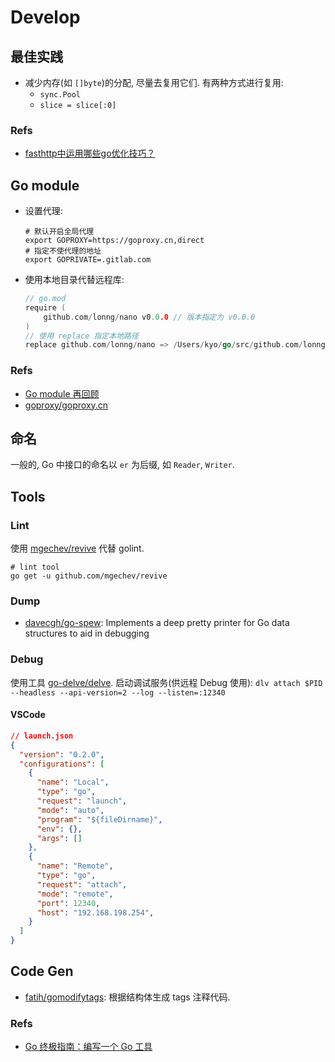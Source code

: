 # Develop

## 最佳实践
* 减少内存(如 `[]byte`)的分配, 尽量去复用它们.
    有两种方式进行复用:
    * `sync.Pool`
    * `slice = slice[:0]`

### Refs
* [fasthttp中运用哪些go优化技巧？](https://mp.weixin.qq.com/s/7zNw3nEWozArJLFVmTjn0A)    


## Go module
* 设置代理:

    ```shell
    # 默认开启全局代理 
    export GOPROXY=https://goproxy.cn,direct
    # 指定不使代理的地址
    export GOPRIVATE=.gitlab.com
    ```
    
* 使用本地目录代替远程库:

    ```go
    // go.mod
    require (
    	github.com/lonng/nano v0.0.0 // 版本指定为 v0.0.0
    )
    // 使用 replace 指定本地路径
    replace github.com/lonng/nano => /Users/kyo/go/src/github.com/lonng/nano
    ```
    
### Refs
* [Go module 再回顾](https://colobu.com/2019/09/23/review-go-module-again)
* [goproxy/goproxy.cn](https://github.com/goproxy/goproxy.cn)
    

## 命名
一般的, Go 中接口的命名以 `er` 为后缀, 如 `Reader`, `Writer`.

## Tools
### Lint
使用 [mgechev/revive](https://github.com/mgechev/revive#comment-annotations) 代替 golint.

```shell
# lint tool
go get -u github.com/mgechev/revive
```

### Dump
* [davecgh/go-spew](https://github.com/davecgh/go-spew): Implements a deep pretty printer for Go data structures to aid in debugging


### Debug
使用工具 [go-delve/delve](https://github.com/go-delve/delve).
启动调试服务(供远程 Debug 使用): `dlv attach $PID --headless --api-version=2 --log --listen=:12340`

#### VSCode

```json
// launch.json
{
  "version": "0.2.0",
  "configurations": [
    {
      "name": "Local",
      "type": "go",
      "request": "launch",
      "mode": "auto",
      "program": "${fileDirname}",
      "env": {},
      "args": []
    },
    {
      "name": "Remote",
      "type": "go",
      "request": "attach",
      "mode": "remote",
      "port": 12340,
      "host": "192.168.198.254",
    }
  ]
}

```

## Code Gen
* [fatih/gomodifytags](https://github.com/fatih/gomodifytags): 根据结构体生成 tags 注释代码.

### Refs
* [Go 终极指南：编写一个 Go 工具](https://www.jianshu.com/p/20b533c5c3f9?hmsr=toutiao.io&utm_medium=toutiao.io&utm_source=toutiao.io)